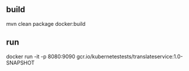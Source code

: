 

## build
mvn clean package docker:build

## run
docker run -it -p 8080:9090 gcr.io/kubernetestests/translateservice:1.0-SNAPSHOT
